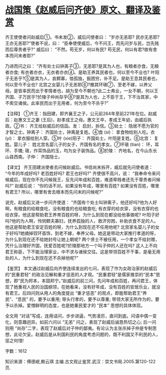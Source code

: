 # [战国策《赵威后问齐使》原文、翻译及鉴赏](https://www.vrrw.net/wx/14038.html)

齐王使使者问赵威后①。书未发②，威后问使者曰： “岁亦无恙耶? 民亦无恙耶? 王亦无恙耶?”使者不说，曰： “臣奉使使威后，今不问王，而先问岁与民，岂先贱而后尊贵者乎?” 威后曰： “不然。苟无岁，何以有民? 苟无民，何以有君?故有舍本而问末者耶?”

乃进而问之曰： “齐有处士曰钟离子③，无恙耶?是其为人也，有粮者亦食，无粮者亦食; 有衣者亦衣，无衣者亦衣④。是助王养其民者也，何以至今不业也? 叶阳子无恙乎?⑤是其为人，哀鳏寡，恤孤独，振困穷，补不足。是助王息其民者也，何以至今不业也? 北宫之女婴儿子无恙耶⑥?撤其环瑱⑦，至老不嫁，以养父母。是皆率民而出于孝情者也，胡为至今不朝也?此二士弗业，一女不朝，何以王齐国、子万民乎?於陵子仲尚存乎⑧?是其为人也，上不臣于王，下不治其家，中不索交诸侯。此率民而出于无用者，何为至今不杀乎?”

【注释】 ①齐王：指田建，即齐襄王之子，公元前264年至前221年在位。赵威后：赵惠文王之妻 (王后)，赵孝成王之母。惠文王卒，孝成王年幼，由威后执政。②书： 齐王给赵威后的信函。发： 启封，拆信。③处士： 隐居不愿为官的才智之士。钟离子： 齐国处士，钟离是复姓。④食 (si)： 拿食物给别人吃。衣 (yi)： 拿衣服给别人穿。⑤叶 (xie)阳子： 齐国处士，叶阳是复姓。⑥北宫： 复姓。婴儿子： 姓北宫名婴儿子的女子，齐国有名的孝女。⑦环瑱 (tian)： 环，耳环、手镯; 瑱，作耳饰品的玉，均为女子装饰品。⑧於陵： 齐地名，在今山东长山县西南。子仲： 齐国隐士。



【译文】 齐王田建派使者去问候赵威后。书信尚末拆开，威后就先问使者道： “今年的年成好吗? 老百姓好吗? 君王也好吗?” 齐使很不高兴，说： “我奉命令来问候威后，现在你不先问候我王，反先问年成和百姓，难道卑贱者还先于尊贵者问候吗?” 赵威后说： “你的话不对。如果没有年成，哪里有百姓? 如果没有百姓，哪里有君王? 所以，哪里有舍去根本而先问末的问候呢?”

说完，赵威后又进一步问齐使道： “齐国有个处士叫钟离子，他还好吗?他为人好啊，有粮食的给粮食吃，没有粮食的也给粮食吃; 有衣穿的给衣穿，没有衣穿的也给衣穿。他这是帮助君王养育百姓的呀，为什么到现在都没给他事做呢? 叶阳子好吗?他的为人啊，怜悯鳏夫寡妇，抚养孤独的人，救济穷困，补助衣食不足的人。他这是帮助君王安定百姓的呀，为什么到现在还不任用他呢? 北宫家名婴儿子的女子好吗?她摘掉钗环首饰，到老不嫁，奉养父母。她这是带动大家推行孝道的呀，为什么到现在还不给她封号让她上朝呢? 两个贤士不被任用，一个孝女不给封赠，凭什么治理好齐国，抚爱百姓呢?於陵那地方一个叫子仲的人还在吗? 这人上不向君王称臣，下不能治理家业，中不求与诸侯交往。这是带领百姓不干事，是毫无用处的人，为什么到现在还不杀掉他呢?”

【鉴赏】 本文通过赵威后向齐使连续发出的七问，表现了作为女政治家的赵威后的“民重君轻” 的政治见解和重才惩恶的人才观。“民重君轻”是儒家推崇的“民本”思想，即“民为邦本，本固邦宁。”赵威后的前三问，先问年成和百姓，再问君王，体现了她重视人民的治国纲领，在她看来，没有好年成，没有百姓的安居乐业，就没有君王。后四问则从用人的角度提出 “重才惩恶” 的观点，即能帮助君王“养民”、“息民” 的，要予以重用; 带头行孝的，要予以尊重; 带领大家无所作为的，要予以杀掉。爱憎鲜明的态度，也是她重民爱才的 “民本” 思想的具体体现。

全文用 “对话”写成，连用诘问，步步进逼，气势凌厉，直问到底。问语中偶一变化，则意趣迥异。如前六问以 “无恙” 问之，表现了赵威后诚恳热切之心; 后一问则用 “尚存”二字，表现了赵威后对子仲的鄙夷。有论认为主张杀掉子仲是专制思想，此论欠妥。赵威后是从利国利民的角度考虑问题的，既不利国又不利民的人，惩之何惜!

字数：1612

知识来源：傅德岷,赖云琪 主编.古文观止鉴赏.武汉：崇文书局.2005.第120-122页.

